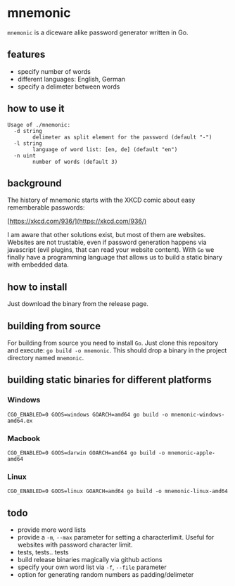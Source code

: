 # mnemonic
`mnemonic` is a diceware alike password generator written in Go.

## features

* specify number of words
* different languages: English, German
* specify a delimeter between words

## how to use it

```
Usage of ./mnemonic:
  -d string
        delimeter as split element for the password (default "-")
  -l string
        language of word list: [en, de] (default "en")
  -n uint
        number of words (default 3)
```

## background
The history of mnemonic starts with the XKCD comic about easy rememberable passwords:

[https://xkcd.com/936/](https://xkcd.com/936/)

I am aware that other solutions exist, but most of them are websites.
Websites are not trustable, even if password generation happens via javascript (evil plugins, that can read your website content).
With `Go` we finally have a programming language that allows us to build a static binary with embedded data.

## how to install
Just download the binary from the release page.

## building from source
For building from source you need to install `Go`.
Just clone this repository and execute: `go build -o mnemonic`.
This should drop a binary in the project directory named `mnemonic`.

## building static binaries for different platforms

### Windows

`CGO_ENABLED=0 GOOS=windows GOARCH=amd64 go build -o mnemonic-windows-amd64.ex`

### Macbook

`CGO_ENABLED=0 GOOS=darwin GOARCH=amd64 go build -o mnemonic-apple-amd64`

### Linux

`CGO_ENABLED=0 GOOS=linux GOARCH=amd64 go build -o mnemonic-linux-amd64`

## todo

* provide more word lists
* provide a `-m`, `--max` parameter for setting a characterlimit. Useful for websites with password character limit.
* tests, tests.. tests
* build release binaries magically via github actions
* specify your own word list via `-f`, `--file` parameter
* option for generating random numbers as padding/delimeter